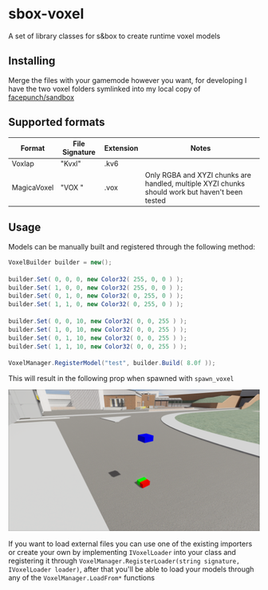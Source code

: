 # sbox-voxel
A set of library classes for s&amp;box to create runtime voxel models

## Installing
Merge the files with your gamemode however you want, for developing I have the two voxel folders symlinked into my local copy of [facepunch/sandbox](https://github.com/Facepunch/sandbox)

## Supported formats

|Format|File Signature|Extension|Notes|
|---|---|---|---|
|Voxlap|"Kvxl"|.kv6||
|MagicaVoxel|"VOX "|.vox|Only RGBA and XYZI chunks are handled, multiple XYZI chunks should work but haven't been tested|

## Usage
Models can be manually built and registered through the following method:

```cs
VoxelBuilder builder = new();

builder.Set( 0, 0, 0, new Color32( 255, 0, 0 ) );
builder.Set( 1, 0, 0, new Color32( 255, 0, 0 ) );
builder.Set( 0, 1, 0, new Color32( 0, 255, 0 ) );
builder.Set( 1, 1, 0, new Color32( 0, 255, 0 ) );

builder.Set( 0, 0, 10, new Color32( 0, 0, 255 ) );
builder.Set( 1, 0, 10, new Color32( 0, 0, 255 ) );
builder.Set( 0, 1, 10, new Color32( 0, 0, 255 ) );
builder.Set( 1, 1, 10, new Color32( 0, 0, 255 ) );

VoxelManager.RegisterModel("test", builder.Build( 8.0f ));
```

This will result in the following prop when spawned with `spawn_voxel`

![example.png](https://github.com/TankNut/sbox-voxel/blob/master/example.png?raw=true)

If you want to load external files you can use one of the existing importers or create your own by implementing `IVoxelLoader` into your class and registering it through `VoxelManager.RegisterLoader(string signature, IVoxelLoader loader)`, after that you'll be able to load your models through any of the `VoxelManager.LoadFrom*` functions
